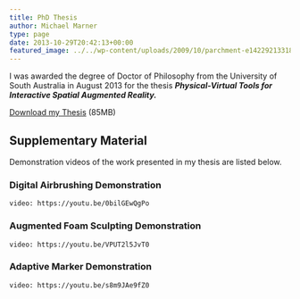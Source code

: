 ```yaml
---
title: PhD Thesis
author: Michael Marner
type: page
date: 2013-10-29T20:42:13+00:00
featured_image: ../../wp-content/uploads/2009/10/parchment-e1422921331855.jpg
---
```


I was awarded the degree of Doctor of Philosophy from the University of South Australia in August 2013 for the thesis **_Physical-Virtual Tools for Interactive Spatial Augmented Reality._**

[Download my Thesis][1] (85MB)

## Supplementary Material

Demonstration videos of the work presented in my thesis are listed below.

### Digital Airbrushing Demonstration

`video: https://youtu.be/0bilGEwQgPo`

### Augmented Foam Sculpting Demonstration

`video: https://youtu.be/VPUT2l5JvT0`

### Adaptive Marker Demonstration

`video: https://youtu.be/s8m9JAe9fZ0`

[1]: marner-thesis.pdf
